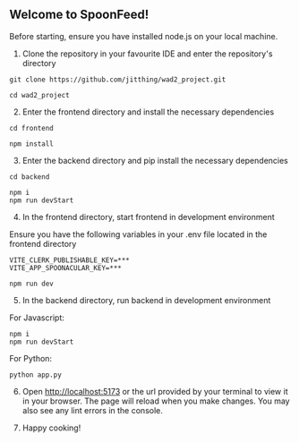 ## Welcome to SpoonFeed!

Before starting, ensure you have installed node.js on your local machine.

1. Clone the repository in your favourite IDE and enter the repository's directory

```
git clone https://github.com/jitthing/wad2_project.git
```

```
cd wad2_project
```

2. Enter the frontend directory and install the necessary dependencies

```
cd frontend
```

```
npm install
```

3. Enter the backend directory and pip install the necessary dependencies

```
cd backend
```

```
npm i
npm run devStart
```

4. In the frontend directory, start frontend in development environment

Ensure you have the following variables in your .env file located in the frontend directory

```
VITE_CLERK_PUBLISHABLE_KEY=***
VITE_APP_SPOONACULAR_KEY=***
```

```
npm run dev
```

5. In the backend directory, run backend in development environment

For Javascript:

```
npm i
npm run devStart
```

For Python:

```
python app.py
```

6. Open [http://localhost:5173](http://localhost:5173) or the url provided by your terminal to view it in your browser.
   The page will reload when you make changes.
   You may also see any lint errors in the console.

7. Happy cooking!
